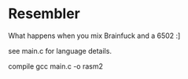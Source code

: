 # Resembler
What happens when you mix Brainfuck and a 6502 :]

see main.c for language details.

compile gcc main.c -o rasm2


